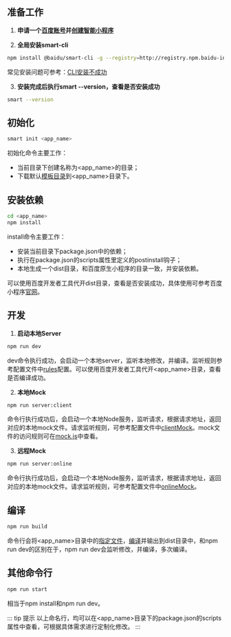 ## 准备工作
1. **申请一个[百度账号](https://smartprogram.baidu.com/developer/index.html)并[创建智能小程序](https://smartprogram.baidu.com/docs/introduction/register_consummate/)**

2. **全局安装smart-cli**
```sh
npm install @baidu/smart-cli -g --registry=http://registry.npm.baidu-int.com
```
常见安装问题可参考：[CLI安装不成功](/question#CLI安装不成功)

3. **安装完成后执行smart --version，查看是否安装成功**
```sh
smart --version
```
## 初始化
```sh
smart init <app_name>
```
初始化命令主要工作：
- 当前目录下创建名称为<app_name>的目录；
- 下载默认[模板目录](/menu/menu)到<app_name>目录下。

## 安装依赖
```sh
cd <app_name>
npm install
```
install命令主要工作：
- 安装当前目录下package.json中的依赖；
- 执行在package.json的scripts属性里定义的postinstall钩子；
- 本地生成一个dist目录，和百度原生小程序的目录一致，并安装依赖。

可以使用百度开发者工具代开dist目录，查看是否安装成功，具体使用可参考百度小程序[官网](https://smartprogram.baidu.com/developer/index.html)。

## 开发
1. **启动本地Server**
```sh
npm run dev
```
dev命令执行成功，会启动一个本地server，监听本地修改，并编译。监听规则参考配置文件中[rules](/config#rules)配置。可以使用百度开发者工具代开<app_name>目录，查看是否编译成功。

2. **本地Mock**
```sh
npm run server:client
```
命令行执行成功后，会启动一个本地Node服务，监听请求，根据请求地址，返回对应的本地mock文件。请求监听规则，可参考配置文件中[clientMock](/config#clientMock)。mock文件的访问规则可在[mock.js](/menu/mock)中查看。

3. **远程Mock**
```sh
npm run server:online
```
命令行执行成功后，会启动一个本地Node服务，监听请求，根据请求地址，返回对应的本地mock文件。请求监听规则，可参考配置文件中[onlineMock](/config#onlineMock)。

## 编译
```sh
npm run build
```
命令行会将<app_name>目录中的[指定文件](/config#rules)，[编译](/menu/build)并输出到dist目录中，和npm run dev的区别在于，npm run dev会监听修改，并编译，多次编译。

## 其他命令行

```sh
npm run start
```
相当于npm install和npm run dev。

::: tip 提示
以上命名行，均可以在<app_name>目录下的package.json的scripts属性中查看，可根据具体需求进行定制化修改。
:::

